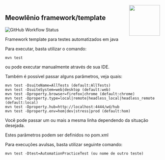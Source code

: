 <img align="right" width="100" height="100" src="https://raw.githubusercontent.com/clevsampaio/resources/master/email_logo.png">

## Meowlênio framework/template
![GitHub Workflow Status](https://img.shields.io/github/workflow/status/clevsampaio/template-selenium/maven?style=for-the-badge)

Framework template para testes automatizados em java

Para executar, basta utilizar o comando:
```
mvn test
```
ou pode executar manualmente através de sua IDE.

Também é possível passar alguns parâmetros, veja quais:
```
mvn test -DsuiteName=AllTests (default:AllTests)
mvn test -DsuiteSystem=web|desktop (default:web)
mvn test -Dproperty.browser=firefox|chrome (default:chrome)
mvn test -Dproperty.type=local|remote|headless_local|headless_remote (default:local)
mvn test -Dproperty.hub=http://localhost:4444/wd/hub
mvn test -Dproperty.env=hom|dev|stress|prod (default:hom)
```
Você pode passar um ou mais a mesma linha dependendo da situação desejada.

Estes parâmetros podem ser definidos no pom.xml

Para execuções avulsas, basta utilizar seguinte comando:
```
mvn test -Dtest=AutomationPracticeTest (ou nome de outro teste)
```